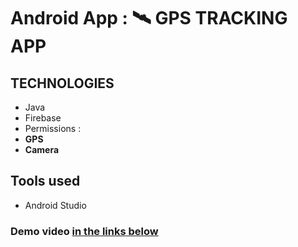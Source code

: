 # Android App : 🛰 GPS TRACKING APP
## TECHNOLOGIES
- Java
- Firebase 
- Permissions :
 - **GPS**
 - **Camera**
## Tools used
 - Android Studio
 ### Demo video [in the links below](www.google.com)